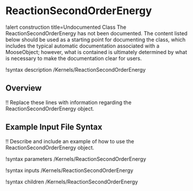 # ReactionSecondOrderEnergy

!alert construction title=Undocumented Class
The ReactionSecondOrderEnergy has not been documented. The content listed below should be used as a starting point for
documenting the class, which includes the typical automatic documentation associated with a
MooseObject; however, what is contained is ultimately determined by what is necessary to make the
documentation clear for users.

!syntax description /Kernels/ReactionSecondOrderEnergy

## Overview

!! Replace these lines with information regarding the ReactionSecondOrderEnergy object.

## Example Input File Syntax

!! Describe and include an example of how to use the ReactionSecondOrderEnergy object.

!syntax parameters /Kernels/ReactionSecondOrderEnergy

!syntax inputs /Kernels/ReactionSecondOrderEnergy

!syntax children /Kernels/ReactionSecondOrderEnergy
